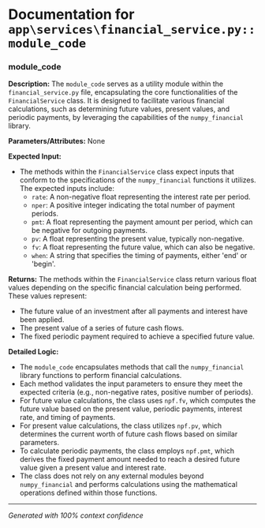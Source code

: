 # Documentation for `app\services\financial_service.py::module_code`

### module_code

**Description:**
The `module_code` serves as a utility module within the `financial_service.py` file, encapsulating the core functionalities of the `FinancialService` class. It is designed to facilitate various financial calculations, such as determining future values, present values, and periodic payments, by leveraging the capabilities of the `numpy_financial` library.

**Parameters/Attributes:**
None

**Expected Input:**
- The methods within the `FinancialService` class expect inputs that conform to the specifications of the `numpy_financial` functions it utilizes. The expected inputs include:
  - `rate`: A non-negative float representing the interest rate per period.
  - `nper`: A positive integer indicating the total number of payment periods.
  - `pmt`: A float representing the payment amount per period, which can be negative for outgoing payments.
  - `pv`: A float representing the present value, typically non-negative.
  - `fv`: A float representing the future value, which can also be negative.
  - `when`: A string that specifies the timing of payments, either 'end' or 'begin'.

**Returns:**
The methods within the `FinancialService` class return various float values depending on the specific financial calculation being performed. These values represent:
- The future value of an investment after all payments and interest have been applied.
- The present value of a series of future cash flows.
- The fixed periodic payment required to achieve a specified future value.

**Detailed Logic:**
- The `module_code` encapsulates methods that call the `numpy_financial` library functions to perform financial calculations.
- Each method validates the input parameters to ensure they meet the expected criteria (e.g., non-negative rates, positive number of periods).
- For future value calculations, the class uses `npf.fv`, which computes the future value based on the present value, periodic payments, interest rate, and timing of payments.
- For present value calculations, the class utilizes `npf.pv`, which determines the current worth of future cash flows based on similar parameters.
- To calculate periodic payments, the class employs `npf.pmt`, which derives the fixed payment amount needed to reach a desired future value given a present value and interest rate.
- The class does not rely on any external modules beyond `numpy_financial` and performs calculations using the mathematical operations defined within those functions.

---
*Generated with 100% context confidence*
